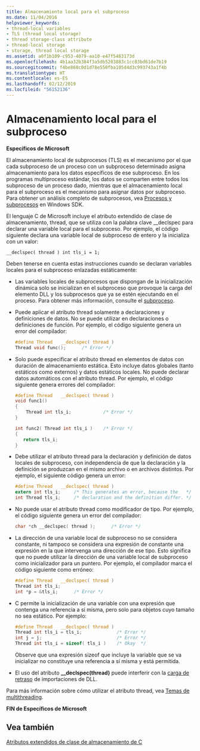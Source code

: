 ```yaml
---
title: Almacenamiento local para el subproceso
ms.date: 11/04/2016
helpviewer_keywords:
- thread-local variables
- TLS (thread local storage)
- thread storage-class attribute
- thread-local storage
- storage, thread local storage
ms.assetid: a0f1b109-c953-4079-aa10-e47f5483173d
ms.openlocfilehash: 4b1aa32b384f3a5db5203883c1cc03bd61de7b19
ms.sourcegitcommit: f4be868c0d1d78e550fba105d4d3c993743a1f4b
ms.translationtype: HT
ms.contentlocale: es-ES
ms.lasthandoff: 02/12/2019
ms.locfileid: "56152136"
---
```

# <a name="thread-local-storage"></a>Almacenamiento local para el subproceso

**Específicos de Microsoft**

El almacenamiento local de subprocesos (TLS) es el mecanismo por el que cada subproceso de un proceso con un subproceso determinado asigna almacenamiento para los datos específicos de ese subproceso. En los programas multiproceso estándar, los datos se comparten entre todos los subproceso de un proceso dado, mientras que el almacenamiento local para el subproceso es el mecanismo para asignar datos por subproceso. Para obtener un análisis completo de subprocesos, vea [Procesos y subprocesos](/windows/desktop/ProcThread/processes-and-threads) en Windows SDK.

El lenguaje C de Microsoft incluye el atributo extendido de clase de almacenamiento, thread, que se utiliza con la palabra clave __declspec para declarar una variable local para el subproceso. Por ejemplo, el código siguiente declara una variable local de subproceso de entero y la inicializa con un valor:

```
__declspec( thread ) int tls_i = 1;
```

Deben tenerse en cuenta estas instrucciones cuando se declaran variables locales para el subproceso enlazadas estáticamente:

- Las variables locales de subprocesos que dispongan de la inicialización dinámica solo se inicializan en el subproceso que provoque la carga del elemento DLL y los subprocesos que ya se estén ejecutando en el proceso. Para obtener más información, consulte el [subproceso](../cpp/thread.md).

- Puede aplicar el atributo thread solamente a declaraciones y definiciones de datos. No se puede utilizar en declaraciones o definiciones de función. Por ejemplo, el código siguiente genera un error del compilador:

    ```C
    #define Thread   __declspec( thread )
    Thread void func();      /* Error */
    ```

- Solo puede especificar el atributo thread en elementos de datos con duración de almacenamiento estática. Esto incluye datos globales (tanto estáticos como externos) y datos estáticos locales. No puede declarar datos automáticos con el atributo thread. Por ejemplo, el código siguiente genera errores del compilador:

    ```C
    #define Thread   __declspec( thread )
    void func1()
    {
        Thread int tls_i;            /* Error */
    }

    int func2( Thread int tls_i )    /* Error */
    {
       return tls_i;
    }
    ```

- Debe utilizar el atributo thread para la declaración y definición de datos locales de subproceso, con independencia de que la declaración y la definición se produzcan en el mismo archivo o en archivos distintos. Por ejemplo, el siguiente código genera un error:

    ```C
    #define Thread   __declspec( thread )
    extern int tls_i;     /* This generates an error, because the   */
    int Thread tls_i;     /* declaration and the definition differ. */
    ```

- No puede usar el atributo thread como modificador de tipo. Por ejemplo, el código siguiente genera un error del compilador:

    ```C
    char *ch __declspec( thread );      /* Error */
    ```

- La dirección de una variable local de subproceso no se considera constante, ni tampoco se considera una expresión de constante una expresión en la que intervenga una dirección de ese tipo. Esto significa que no puede utilizar la dirección de una variable local de subproceso como inicializador para un puntero. Por ejemplo, el compilador marca el código siguiente como erróneo:

    ```C
    #define Thread   __declspec( thread )
    Thread int tls_i;
    int *p = &tls_i;      /* Error */
    ```

- C permite la inicialización de una variable con una expresión que contenga una referencia a sí misma, pero solo para objetos cuyo tamaño no sea estático. Por ejemplo:

    ```C
    #define Thread   __declspec( thread )
    Thread int tls_i = tls_i;             /* Error */
    int j = j;                            /* Error */
    Thread int tls_i = sizeof( tls_i )    /* Okay  */
    ```

   Observe que una expresión sizeof que incluye la variable que se va inicializar no constituye una referencia a sí misma y está permitida.

- El uso del atributo **\_\_declspec(thread)** puede interferir con la [carga de retraso](../build/reference/linker-support-for-delay-loaded-dlls.md) de importaciones de DLL.

Para más información sobre cómo utilizar el atributo thread, vea [Temas de multithreading](../parallel/multithreading-support-for-older-code-visual-cpp.md).

**FIN de Específicos de Microsoft**

## <a name="see-also"></a>Vea también

[Atributos extendidos de clase de almacenamiento de C](../c-language/c-extended-storage-class-attributes.md)
